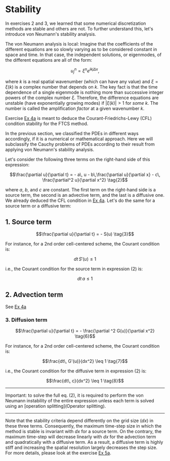 # Stability

In exercises 2 and 3, we learned that some numerical discretization methods are stable and others are not. To further understand this, let's introduce von Neumann's stability analysis.

The von Neumann analysis is local: Imagine that the coefficients of the different equations are so slowly varying as to be considered constant in space and time. In that case, the independent solutions, or eigenmodes, of the different equations are all of the form:

$$ u^n_j = \xi^n e^{ikj \Delta x}, \tag{1} $$

where $k$ is a real spatial wavenumber (which can have any value) and $\xi = \xi(k)$ is a complex number that depends on $k$. The key fact is that the time dependence of a single eigenmode is nothing more than successive integer powers of the complex number $\xi$. Therefore, the difference equations are unstable (have exponentially growing modes) if $|\xi(k)| > 1$ for _some_ $k$. The number is called the amplification _factor_ at a given wavenumber $k$.

Exercise [Ex 4a](https://github.com/AST-Course/AST5110/blob/main/ex_4a.ipynb) is meant to deduce the Courant-Friedrichs-Lewy (CFL) condition stability for the FTCS method.

In the previous section, we classified the PDEs in different ways accordingly, if it is a numerical or mathematical approach. Here we will subclassify the Cauchy problems of PDEs according to their result from applying von Neumann's stability analysis.

Let's consider the following three terms on the right-hand side of this expression:

$$\frac{\partial u}{\partial t} = - a\, u - b\,\frac{\partial u}{\partial x} - c\, \frac{\partial^2 u}{\partial x^2} \tag{2}$$

where $a$, $b$, and $c$ are constant. The first term on the right-hand side is a source term, the second is an advective term, and the last is a diffusive one. We already deduced the CFL condition in [Ex 4a](https://github.com/jumasy/AST5110/blob/main/ex_4a.ipynb). Let's do the same for a source term or a diffusive term:

## 1. Source term

$$\frac{\partial u}{\partial t} = - S(u) \tag{3}$$

For instance, for a 2nd order cell-centered scheme, the Courant condition is:

$$dt\, S'(u) \leq 1 \tag{4}$$

i.e., the Courant condition for the source term in expression (2) is:

$$dt\, a \leq 1 \tag{5}$$

## 2. Advection term

See [Ex 4a](https://github.com/AST-Course/AST5110/blob/main/ex_4a.ipynb)

### 3. Diffusion term

$$\frac{\partial u}{\partial t} = - \frac{\partial ^2 G(u)}{\partial x^2}  \tag{6}$$

For instance, for a 2nd order cell-centered scheme, the Courant condition is:

$$\frac{dt\, G'(u)}{dx^2} \leq 1 \tag{7}$$

i.e., the Courant condition for the diffusive term in expression (2) is:

$$\frac{dt\, c}{dx^2} \leq 1 \tag{8}$$

---

Important: to solve the full eq. (2), it is required to perform the von Neumann instability of the entire expression unless each term is solved using an [operation splitting](Operator splitting).

---

Note that the stability criteria depend differently on the grid size ($dx$) in these three terms. Consequently, the maximum time-step size in which the method is stable is invariant with $dx$ for a source term. On the contrary, the maximum time-step will decrease linearly with $dx$ for the advection term and quadratically with a diffusive term. As a result, a diffusive term is highly stiff and increasing the spatial resolution largely decreases the step size. For more details, please look at the exercise [Ex 5a](https://github.com/AST-Course/AST5110/blob/main/ex_5a.ipynb).
